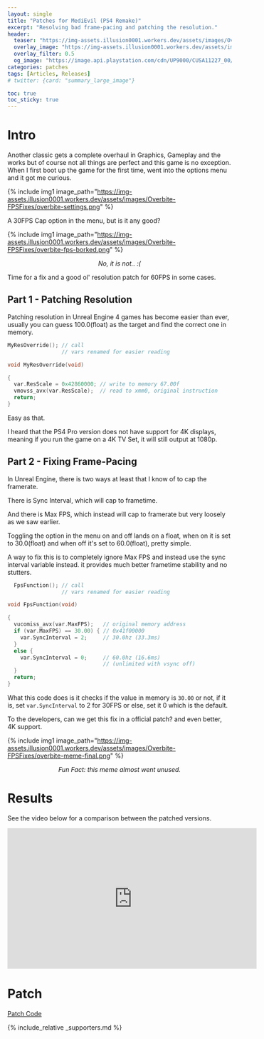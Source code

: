 ```yaml
---
layout: single
title: "Patches for MediEvil (PS4 Remake)"
excerpt: "Resolving bad frame-pacing and patching the resolution."
header:
  teaser: "https://img-assets.illusion0001.workers.dev/assets/images/Overbite-FPSFixes/overbite-thumbnail.png"
  overlay_image: "https://img-assets.illusion0001.workers.dev/assets/images/Overbite-FPSFixes/overbite-feature.png"
  overlay_filter: 0.5
  og_image: "https://image.api.playstation.com/cdn/UP9000/CUSA11227_00/BJZksSXNxOU0vmTCa79nr7ULJM3F6a6B.png"
categories: patches
tags: [Articles, Releases]
# twitter: {card: "summary_large_image"}

toc: true
toc_sticky: true
---
```



# Intro

Another classic gets a complete overhaul in Graphics, Gameplay and the works but of course not all things are perfect and this game is no exception. When I first boot up the game for the first time, went into the options menu and it got me curious.

{% include img1 image_path="https://img-assets.illusion0001.workers.dev/assets/images/Overbite-FPSFixes/overbite-settings.png" %}

A 30FPS Cap option in the menu, but is it any good?

{% include img1 image_path="https://img-assets.illusion0001.workers.dev/assets/images/Overbite-FPSFixes/overbite-fps-borked.png" %}

<div align=center>
<em>No, it is not.. :(</em>
</div>

Time for a fix and a good ol' resolution patch for 60FPS in some cases.

## Part 1 - Patching Resolution

Patching resolution in Unreal Engine 4 games has become easier than ever, usually you can guess 100.0(float) as the target and find the correct one in memory.

```cpp
MyResOverride(); // call
                 // vars renamed for easier reading

void MyResOverride(void)

{
  var.ResScale = 0x42860000; // write to memory 67.00f
  vmovss_avx(var.ResScale);  // read to xmm0, original instruction
  return;
}
```

Easy as that.

I heard that the PS4 Pro version does not have support for 4K displays, meaning if you run the game on a 4K TV Set, it will still output at 1080p.

## Part 2 - Fixing Frame-Pacing

In Unreal Engine, there is two ways at least that I know of to cap the framerate.

There is Sync Interval, which will cap to frametime.

And there is Max FPS, which instead will cap to framerate but very loosely as we saw earlier.

Toggling the option in the menu on and off lands on a float, when on it is set to 30.0(float) and when off it's set to 60.0(float), pretty simple.

A way to fix this is to completely ignore Max FPS and instead use the sync interval variable instead. it provides much better frametime stability and no stutters.

```cpp
  FpsFunction(); // call
                 // vars renamed for easier reading

void FpsFunction(void)

{
  vucomiss_avx(var.MaxFPS);   // original memory address
  if (var.MaxFPS) == 30.00) { // 0x41f00000
    var.SyncInterval = 2;     // 30.0hz (33.3ms)
  }
  else {
    var.SyncInterval = 0;     // 60.0hz (16.6ms)
                              // (unlimited with vsync off)
  }
  return;
}
```

What this code does is it checks if the value in memory is `30.00` or not, if it is, set `var.SyncInterval` to 2 for 30FPS or else, set it 0 which is the default.

To the developers, can we get this fix in a official patch? and even better, 4K support.

{% include img1 image_path="https://img-assets.illusion0001.workers.dev/assets/images/Overbite-FPSFixes/overbite-meme-final.png" %}

<div align=center>
<em>Fun Fact: this meme almost went unused.</em>
</div>

# Results

See the video below for a comparison between the patched versions.

<div align="center" class="responsive-video-container">
<iframe width="560" height="315" src="https://www.youtube.com/embed/_FyHCSwze_8" title="YouTube video player" frameborder="0" allow="accelerometer; autoplay; clipboard-write; encrypted-media; gyroscope; picture-in-picture" allowfullscreen></iframe>
</div>

# Patch

<a href="https://github.com/illusion0001/illusion0001.github.io/blob/main/_patches/Overbite-Orbis.md" class="button" role="button"><i class='fas fa-download'></i> Patch Code</a>

{% include_relative _supporters.md %}
